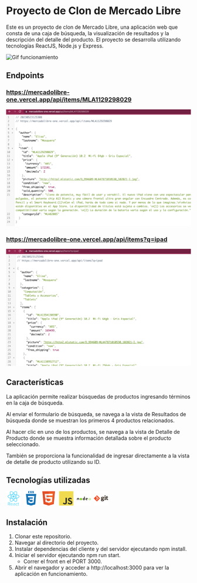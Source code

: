 # Proyecto de Clon de Mercado Libre
Este es un proyecto de clon de Mercado Libre, una aplicación web que consta de una caja de búsqueda, la visualización de resultados y la descripción del detalle del producto. El proyecto se desarrolla utilizando tecnologías  ReactJS, Node.js y Express.

![Gif funcionamiento](/readmeAssets/MELI.gif)

## Endpoints

### https://mercadolibre-one.vercel.app/api/items/MLA1129298029

![Gif funcionamiento](/readmeAssets/endpointItemId.png)

### https://mercadolibre-one.vercel.app/api/items?q=ipad

![Gif funcionamiento](/readmeAssets/endpointSearch.png)


## Características
La aplicación permite realizar búsquedas de productos ingresando términos en la caja de búsqueda.

Al enviar el formulario de búsqueda, se navega a la vista de Resultados de búsqueda donde se muestran los primeros 4 productos relacionados.

Al hacer clic en uno de los productos, se navega a la vista de Detalle de Producto donde se muestra información detallada sobre el producto seleccionado.

También se proporciona la funcionalidad de ingresar directamente a la vista de detalle de producto utilizando su ID.

## Tecnologías utilizadas

<div>
  <img src="https://github.com/devicons/devicon/blob/master/icons/react/react-original-wordmark.svg" title="React" alt="React" width="40" height="40"/>&nbsp;
  <img src="https://github.com/devicons/devicon/blob/master/icons/css3/css3-plain-wordmark.svg"  title="CSS3" alt="CSS" width="40" height="40"/>&nbsp;
  <img src="https://github.com/devicons/devicon/blob/master/icons/html5/html5-original.svg" title="HTML5" alt="HTML" width="40" height="40"/>&nbsp;
  <img src="https://github.com/devicons/devicon/blob/master/icons/javascript/javascript-original.svg" title="JavaScript" alt="JavaScript" width="40" height="40"/>&nbsp;
  <img src="https://github.com/devicons/devicon/blob/master/icons/nodejs/nodejs-original-wordmark.svg" title="NodeJS" alt="NodeJS" width="40" height="40"/>&nbsp;
  <img src="https://github.com/devicons/devicon/blob/master/icons/git/git-original-wordmark.svg" title="Git" **alt="Git" width="40" height="40"/>
</div>

## Instalación
1. Clonar este repositorio.
2. Navegar al directorio del proyecto.
3. Instalar dependencias del cliente y del servidor ejecutando npm install.
3. Iniciar el servidor ejecutando npm run start.
    - Correr el front en el PORT 3000.
4. Abrir el navegador y acceder a http://localhost:3000 para ver la aplicación en funcionamiento.

